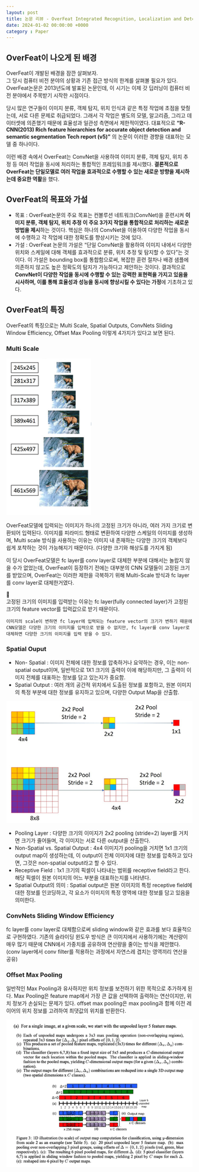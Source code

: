 ```yaml
---
layout: post
title: 논문 리뷰 - OverFeat Integrated Recognition, Localization and Detection using Convolutional Networks
date: 2024-01-02 00:00:00 +0000
category : Paper
---
```


## OverFeat이 나오게 된 배경

OverFeat이 개발된 배경을 잠깐 살펴보자.  
그 당시 컴퓨터 비전 분야의 상황과 기존 접근 방식의 한계를 살펴볼 필요가 있다. OverFeat논문은 2013년도에 발표된 논문인데, 이 시기는 이제 갓 딥러닝이 컴퓨터 비전 분야에서 주목받기 시작한 시점이다.

당시 많은 연구들이 이미지 분류, 객체 탐지, 위치 인식과 같은 특정 작업에 초점을 맞췄는데, 서로 다른 문제로 취급되었다. 그래서 각 작업은 별도의 모델, 알고리즘, 그리고 데이터셋에 의존했기 때문에 효율성과 일관성 측면에서 제한적이였다. 대표적으로 **“R-CNN(2013) Rich feature hierarchies for accurate object detection and semantic segmentation Tech report (v5)”** 의 논문이 이러한 경향을 대표하는 모델 중 하나이다.

이런 배경 속에서 OverFeat는 ConvNet을 사용하여 이미지 분류, 객체 탐지, 위치 추정 등 여러 작업을 동시에 처리하는 통합적인 프레임워크를 제시했다.  **결론적으로 OverFeat는 단일모델로 여러 작업을 효과적으로 수행할 수 있는 새로운 방향을 제시하는데 중요한 역활**을 했다.

## OverFeat의 목표와 가설  
* 목표 : OverFeat논문의 주요 목표는 컨볼루션 네트워크(ConvNet)을 훈련시켜 **이미지 분류, 객체 탐지, 위치 추정 이 주요 3가지 작업을 통합적으로 처리하는 새로운 방법을 제시**하는 것이다. 핵심은 하나의 ConvNet을 이용하여 다양한 작업을 동시에 수행하고 각 작업에 대한 정확도를 향상시키는 것에 있다.  
* 가설 : OverFeat 논문의 가설은 “단일 ConvNet을 활용하여 이미지 내에서 다양한 위치와 스케일에 대해 객체를 효과적으로 분류, 위치 추정 및 탐지할 수 있다”는 것이다. 이 가설은 bounding box를 통합함으로써, 복잡한 훈련 절차나 배경 샘플에 의존하지 않고도 높은 정확도의 탐지가 가능하다고 제안하는 것이다. 결과적으로 **ConvNet이 다양한 작업을 동시에 수행할 수 있는 강력한 표현력을 가지고 있음을 시사하며, 이를 통해 효율성과 성능을 동시에 향상시킬 수 있다는 가정**에 기초하고 있다.  

## OverFeat의 특징  
OverFeat의 특징으로는 Multi Scale, Spatial Outputs, ConvNets Sliding Window Efficiency, Offset Max Pooling 이렇게 4가지가 있다고 보면 된다. 

### Multi Scale

![OverFeat-MultiScale](/public/img/OverFeat-MultiScale.png)  

OverFeat모델에 입력되는 이미지가 하나의 고정된 크기가 아니라, 여러 가지 크기로 변환되어 입력된다. 이미지를 피라미드 형태로 변환하여 다양한 스케일의 이미지를 생성하며, Multi scale 방식을 사용하는 이유는 이미지 내 존재하는 다양한 크기의 객체보다 쉽게 포착하는 것이 가능해지기 때문이다. (다양한 크기와 해상도를 가지게 됨)  

이 당시 OverFeat모델은 fc layer를 conv layer로 대체한 부분에 대해서는 놀랍지 않을 수가 없었는데, OverFeat이 등장하기 전에는 대부분의 CNN 모델들이 고정된 크기를 받았으며, OverFeat는 이러한 제한을 극복하기 위해 Multi-Scale 방식과 fc layer를 conv layer로 대체한거였다.  

<aside>
  <span class="icon">🥕</span> 
  <div class="content">
    고정된 크기의 이미지를 입력받는 이유는 fc layer(fully connected layer)가 고정된 크기의 feature vector를 입력값으로 받기 때문이다.   

    이미지의 scale이 변하면 fc layer에 입력되는 feature vector의 크기가 변하기 때문에 CNN모델은 다양한 크기의 이미지를 입력으로 받을 수 없지만, fc layer를 conv layer로 대체하면 다양한 크기의 이미지를 입력 받을 수 있다.
  </div>
</aside>

### Spatial Ouput

- Non- Spatial : 이미지 전체에 대한 정보를 압축하거나 요약하는 경우, 이는 non-spatial output이며, 일반적으로 1X1 크기의 출력이 이에 해당하지만, 그 출력이 이미지 전체를 대표하는 정보를 담고 있는지가 중요함.
- Spatial Output : 여러 개의 공간적 위치에서 도출된 정보를 포함하고, 원본 이미지의 특정 부분에 대한 정보를 유지하고 있으며, 다양한 Output Map을 산출함. 

![OverFeat-SpatialOutput](/public/img/OverFeat-SpatialOutput.png)  

- Pooling Layer : 다양한 크기의 이미지가 2x2 pooling (stride=2) layer를 거치면 크기가 줄어들며, 각 이미지는 서로 다른 output을 산출한다. 
- Non-Spatial vs. Spatial Output :  4x4 이미지가 pooling을 거치면 1x1 크기의 output map이 생성하는데, 이 output이 전체 이미지에 대한 정보를 압축하고 있다면, 그것은 non-spatial output라고 할 수 있다.
- Receptive Field : 1x1 크기의 픽셀이 나타내는 범위를 receptive field라고 한다. 해당 픽셀이 원본 이미지의 어느 부분을 대표하는지를 나타낸다.
- Spatial Output의 의미 : Spatial output은 원본 이미지의 특정 receptive field에 대한 정보를 인코딩하고, 각 요소가 이미지의 특정 영역에 대한 정보를 담고 있음을 의미한다.


### ConvNets Sliding Window Efficiency

fc layer를 conv layer로 대체함으로써 sliding window와 같은 효과를 보다 효율적으로 구현하였다. 기존의 슬라이딩 윈도우 방식은 큰 이미지에서 사용하기에는 계산량이 매우 많기 때문에 CNN에서 가중치를 공유하여 연산량을 줄이는 방식을 제안했다.(conv layer에서 conv filter를 적용하는 과정에서 자연스레 겹치는 영역끼리 연산을 공유)


### Offset Max Pooling
    
일반적인 Max Pooling과 유사하지만 위치 정보를 보전하기 위한 목적으로 추가하게 된다. Max Pooling은 feature map에서 가장 큰 값을 선택하여 출력하는 연산이지만, 위치 정보가 손실되는 문제가 있다. offset max pooling은 max pooling과 함께 이전 레이어의 위치 정보를 고려하여 최댓값의 위치를 반환한다.

![OverFeat-OffsetMaxPooling](/public/img/OverFeat-OffsetMaxPooling.png)

